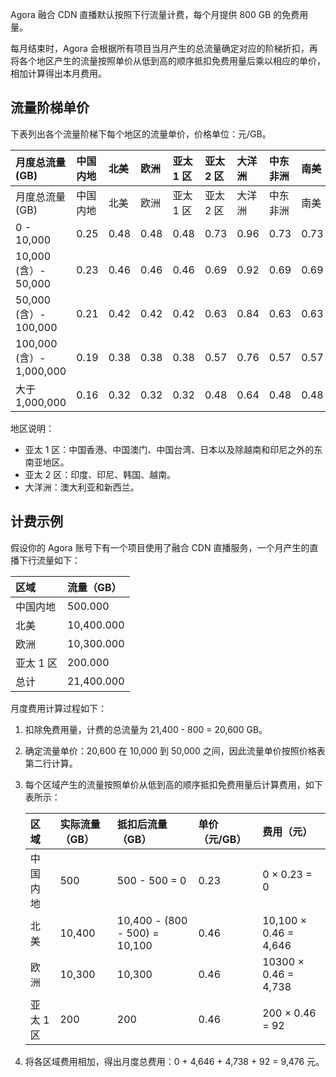 Agora 融合 CDN 直播默认按照下行流量计费，每个月提供 800 GB 的免费用量。

每月结束时，Agora 会根据所有项目当月产生的总流量确定对应的阶梯折扣，再将各个地区产生的流量按照单价从低到高的顺序抵扣免费用量后乘以相应的单价，相加计算得出本月费用。

## 流量阶梯单价

下表列出各个流量阶梯下每个地区的流量单价，价格单位：元/GB。

| 月度总流量 (GB)          | 中国内地 | 北美 | 欧洲 | 亚太 1 区 | 亚太 2 区 | 大洋洲 | 中东非洲 | 南美 |
| :----------------------- | :------- | :--- | :--- | :-------- | :-------- | :----- | :------- | :--- |
| 月度总流量 (GB)          | 中国内地 | 北美 | 欧洲 | 亚太 1 区 | 亚太 2 区 | 大洋洲 | 中东非洲 | 南美 |
| 0 - 10,000               | 0.25     | 0.48 | 0.48 | 0.48      | 0.73      | 0.96   | 0.73     | 0.73 |
| 10,000 (含）- 50,000     | 0.23     | 0.46 | 0.46 | 0.46      | 0.69      | 0.92   | 0.69     | 0.69 |
| 50,000 (含）- 100,000    | 0.21     | 0.42 | 0.42 | 0.42      | 0.63      | 0.84   | 0.63     | 0.63 |
| 100,000 (含）- 1,000,000 | 0.19     | 0.38 | 0.38 | 0.38      | 0.57      | 0.76   | 0.57     | 0.57 |
| 大于 1,000,000           | 0.16     | 0.32 | 0.32 | 0.32      | 0.48      | 0.64   | 0.48     | 0.48 |

地区说明：

- 亚太 1 区：中国香港、中国澳门、中国台湾、日本以及除越南和印尼之外的东南亚地区。
- 亚太 2 区：印度、印尼、韩国、越南。
- 大洋洲：澳大利亚和新西兰。

## 计费示例

假设你的 Agora 账号下有一个项目使用了融合 CDN 直播服务，一个月产生的直播下行流量如下：

| 区域      | 流量（GB） |
| :-------- | :--------- |
| 中国内地  | 500.000    |
| 北美      | 10,400.000 |
| 欧洲      | 10,300.000 |
| 亚太 1 区 | 200.000    |
| 总计      | 21,400.000 |

月度费用计算过程如下：

1. 扣除免费用量，计费的总流量为 21,400 - 800 = 20,600 GB。

2. 确定流量单价：20,600 在 10,000 到 50,000 之间，因此流量单价按照价格表第二行计算。

3. 每个区域产生的流量按照单价从低到高的顺序抵扣免费用量后计算费用，如下表所示：

   | 区域      | 实际流量（GB） | 抵扣后流量（GB）              | 单价（元/GB） | 费用（元）            |
   | :-------- | :------------- | :---------------------------- | :------------ | :-------------------- |
   | 中国内地  | 500            | 500 - 500 = 0                 | 0.23          | 0 × 0.23 = 0          |
   | 北美      | 10,400         | 10,400 - (800 - 500) = 10,100 | 0.46          | 10,100 × 0.46 = 4,646 |
   | 欧洲      | 10,300         | 10,300                        | 0.46          | 10300 × 0.46 = 4,738  |
   | 亚太 1 区 | 200            | 200                           | 0.46          | 200 × 0.46 = 92       |

4. 将各区域费用相加，得出月度总费用：0 + 4,646 + 4,738 + 92 = 9,476 元。